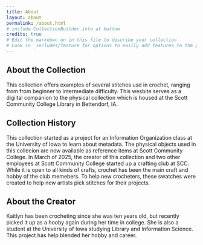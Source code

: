 ```yaml
---
title: About
layout: about
permalink: /about.html
# include CollectionBuilder info at bottom
credits: true
# Edit the markdown on in this file to describe your collection
# Look in _includes/feature for options to easily add features to the page
---
```

## About the Collection
This collection offers examples of several stitches usd in crochet, ranging from from beginner to intermediate difficulty. This wesbite serves as a digiital companion to the physical collection which is housed at the Scott Community College Library in Bettendorf, IA.
## Collection History
This collection started as a project for an Information Organization class at the University of Iowa to learn about metadata. The physical objects used in this collecion are now available as reference items at Scott Community College. In March of 2025, the creator of this collection and two other employees at Scott Community College started up a crafting club at SCC. While it is open to all kinds of crafts, crochet has been the main craft and hobby of the club memebers. To help new crocheters, these swatches were created to help new artists pick stitches for their projects.
## About the Creator
Kaitlyn has been crocheting since she was ten years old, but recently picked it up as a hooby again during her time in college. She is also a student at the University of Iowa studying Library and Information Science. This project has help blended her hobby and career.
